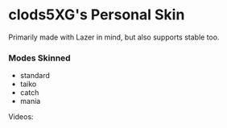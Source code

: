 # clods5XG's Personal Skin
Primarily made with Lazer in mind, but also supports stable too.

### Modes Skinned
- standard
- taiko
- catch
- mania

Videos:

